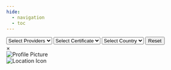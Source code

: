 ```yaml
---
hide:
  - navigation
  - toc
---
```


<div class="check-box-section">
      <select id="providerSelect" onchange="handleProviderChange()">
        <option value="">Select Providers</option>
      </select>
      <select id="certSelect" onchange="handleCertChange()">
        <option value="">Select Certificate</option>
      </select>
      <select id="countrySelect" onchange="handleChangeCountry()">
        <option value="">Select Country</option>
      </select>
    <button type="reset" id="reset" onclick="resetFilters()">Reset</button>
</div>

  <section class="wrap" id="profileSection">
    <!-- Profile Cards Will Be Rendered Here -->
  </section>

  <!-- Profile Modal -->
  <div id="profileModal" class="modal">
    <div class="modal-content">
      <span class="close-btn">&times;</span>
      <div class="modal-body">
        <div class="profile-left">
          <img src="" alt="Profile Picture" class="profile-picture" />
          <div class="profile-pronouns"></div>
          <div class="position"></div>
          <div class="location">
            <img src="" alt="Location Icon" />
          </div>
          <div class="social-links">
            <!-- social links -->
          </div>
        </div>
        <div class="profile-right">
          <h2></h2>
          <p></p>
          <div class="certifications">
          <!-- Certifications -->
          </div>
        </div>
      </div>
    </div>
  </div>
